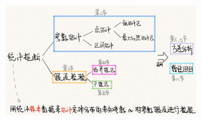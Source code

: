 ![image](https://github.com/BrainOdyssey2050/My-CS-Notes/blob/main/%E6%A6%82%E7%8E%87%E8%AE%BA%E4%B8%8E%E6%95%B0%E7%90%86%E7%BB%9F%E8%AE%A1/IMG/stats_syllabus.jpg)
